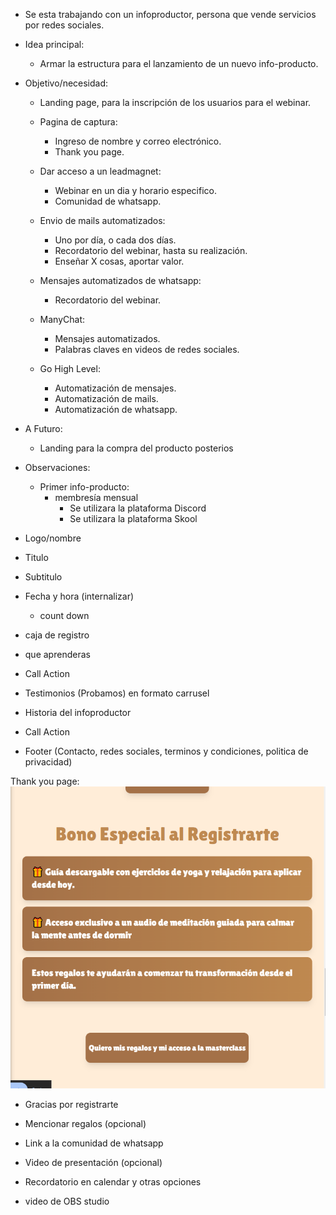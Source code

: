 - Se esta trabajando con un infoproductor, persona que vende servicios por redes sociales.

- Idea principal:

  - Armar la estructura para el lanzamiento de un nuevo info-producto.

- Objetivo/necesidad:

  - Landing page, para la inscripción de los usuarios para el webinar.
  - Pagina de captura:

    - Ingreso de nombre y correo electrónico.
    - Thank you page.

  - Dar acceso a un leadmagnet:
    - Webinar en un dia y horario especifico.
    - Comunidad de whatsapp.
  - Envio de mails automatizados:

    - Uno por día, o cada dos días.
    - Recordatorio del webinar, hasta su realización.
    - Enseñar X cosas, aportar valor.

  - Mensajes automatizados de whatsapp:

    - Recordatorio del webinar.

  - ManyChat:

    - Mensajes automatizados.
    - Palabras claves en videos de redes sociales.

  - Go High Level:
    - Automatización de mensajes.
    - Automatización de mails.
    - Automatización de whatsapp.

- A Futuro:

  - Landing para la compra del producto posterios

- Observaciones:

  - Primer info-producto:
    - membresía mensual
      - Se utilizara la plataforma Discord
      - Se utilizara la plataforma Skool

- Logo/nombre
- Titulo
- Subtitulo
- Fecha y hora (internalizar)
  - count down
- caja de registro
- que aprenderas
- Call Action
- Testimonios (Probamos) en formato carrusel
- Historia del infoproductor
- Call Action

- Footer (Contacto, redes sociales, terminos y condiciones, politica de privacidad)

Thank you page:
![alt text](image.png)

- Gracias por registrarte
- Mencionar regalos (opcional)
- Link a la comunidad de whatsapp
- Video de presentación (opcional)
- Recordatorio en calendar y otras opciones

- video de OBS studio
